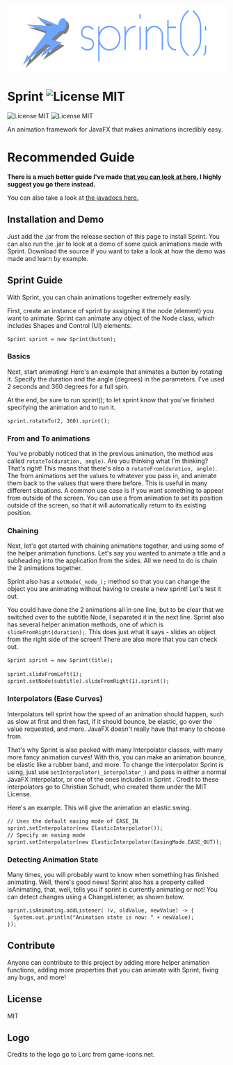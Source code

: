 <p align="center">
<img src="Images/Logo.png" alt="Logo" height="150">
</p>

# Sprint ![License MIT](https://img.shields.io/badge/platform-JavaFX-orange.svg)
![License MIT](https://img.shields.io/badge/license-MIT-blue.svg)
![License MIT](https://img.shields.io/badge/build-passing-brightgreen.svg)

An animation framework for JavaFX that makes animations incredibly easy.

# Recommended Guide
**There is a much better guide I've made [that you can look at here.](http://kirankunigiri.com/Sprint-JavaFX-Animation/) I highly suggest you go there instead.**

You can also take a look at [the javadocs here.](http://kirankunigiri.com/Sprint-JavaFX-Animation/javadoc.html)

## Installation and Demo
Just add the .jar from the release section of this page to install Sprint. You can also run the .jar to look at a demo of some quick animations made with Sprint. Download the source if you want to take a look at how the demo was made and learn by example.

## Sprint Guide

With Sprint, you can chain animations together extremely easily.

First, create an instance of sprint by assigning it the node (element) you want to animate. Sprint can animate any object of the Node class, which includes Shapes and Control (UI) elements.

```
Sprint sprint = new Sprint(button);
```

### Basics

Next, start animating! Here's an example that animates a button by rotating it.
Specify the duration and the angle (degrees) in the parameters.
I've used 2 seconds and 360 degrees for a full spin.

At the end, be sure to run sprint(); to let sprint know that you've finished specifying the animation and to run it.

```
sprint.rotateTo(2, 360).sprint();
```

### From and To animations

You've probably noticed that in the previous animation, the method was called ```rotateTo(duration, angle)```. Are you thinking what I'm thinking? That's right! This means that there's also a ```rotateFrom(duration, angle)```. The from animations set the values to whatever you pass in, and animate them back to the values that were there before. This is useful in many different situations. A common use case is if you want something to appear from outside of the screen. You can use a from animation to set its position outside of the screen, so that it will automatically return to its existing position.

### Chaining

Next, let's get started with chaining animations together, and using some of the helper animation functions.
Let's say you wanted to animate a title and a subheading into the application from the sides. All we need to do is chain the 2 animations together.

Sprint also has a ```setNode(_node_);``` method so that you can change the object you are animating without having to create a new sprint! Let's test it out.

You could have done the 2 animations all in one line, but to be clear that we switched over to the subtitle Node, I separated it in the next line. Sprint also has several helper animation methods, one of which is ```slideFromRight(duration);```. This does just what it says - slides an object from the right side of the screen! There are also more that you can check out.

```
Sprint sprint = new Sprint(title);

sprint.slideFromLeft(1);
sprint.setNode(subtitle).slideFromRight(1).sprint();
```

### Interpolators (Ease Curves)

Interpolators tell sprint how the speed of an animation should happen, such as slow at first and then fast, if it should bounce, be elastic, go over the value requested, and more. JavaFX doesn't really have that many to choose from.

That's why Sprint is also packed with many Interpolator classes, with many more fancy animation curves! With this, you can make an animation bounce, be elastic like a rubber band, and more. To change the interpolator Sprint is using, just use ```setInterpolator(_interpolator_)``` and pass in either a normal JavaFX interpolator, or one of the ones included in Sprint .
Credit to these interpolators go to Christian Schudt, who created them under the MIT License.

Here's an example. This will give the animation an elastic swing.

```
// Uses the default easing mode of EASE_IN
sprint.setInterpolator(new ElasticInterpolator());
// Specify an easing mode
sprint.setInterpolator(new ElasticInterpolator(EasingMode.EASE_OUT));
```

### Detecting Animation State

Many times, you will probably want to know when something has finished animating. Well, there's good news! Sprint also has a property called isAnimating, that, well, tells you if sprint is currently animating or not! You can detect changes using a ChangeListener, as shown below.

```
sprint.isAnimating.addListener( (v, oldValue, newValue) -> {
  System.out.println("Animation state is now: " + newValue);
});
```

## Contribute
Anyone can contribute to this project by adding more helper animation functions, adding more properties that you can animate with Sprint, fixing any bugs, and more!

## License
MIT

## Logo
Credits to the logo go to Lorc from game-icons.net.
